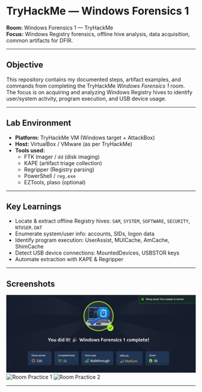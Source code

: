 # TryHackMe — Windows Forensics 1

**Room:** Windows Forensics 1 — TryHackMe  
**Focus:** Windows Registry forensics, offline hive analysis, data acquisition, common artifacts for DFIR.

---

## Objective
This repository contains my documented steps, artifact examples, and commands from completing the TryHackMe *Windows Forensics 1* room.  
The focus is on acquiring and analyzing Windows Registry hives to identify user/system activity, program execution, and USB device usage.

---

## Lab Environment
- **Platform:** TryHackMe VM (Windows target + AttackBox)
- **Host:** VirtualBox / VMware (as per TryHackMe)
- **Tools used:**  
  - FTK Imager / `dd` (disk imaging)  
  - KAPE (artifact triage collection)  
  - Regripper (Registry parsing)  
  - PowerShell / `reg.exe`  
  - EZTools, plaso (optional)

---

## Key Learnings
- Locate & extract offline Registry hives: `SAM`, `SYSTEM`, `SOFTWARE`, `SECURITY`, `NTUSER.DAT`
- Enumerate system/user info: accounts, SIDs, logon data
- Identify program execution: UserAssist, MUICache, AmCache, ShimCache
- Detect USB device connections: MountedDevices, USBSTOR keys
- Automate extraction with KAPE & Regripper

---

## Screenshots
![Room Completion](https://github.com/MayankQuery/tryhackme-writeups/blob/main/windows-forensics-1/images/windows-forensics-1-completion.png)
![Room Practice 1]()
![Room Practice 2]()

---
